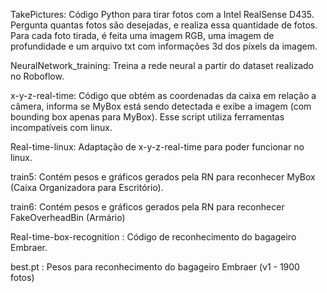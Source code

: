 TakePictures: Código Python para tirar fotos com a Intel RealSense D435. Pergunta quantas fotos são desejadas, e realiza essa quantidade de fotos. Para cada foto tirada, é feita uma imagem RGB, uma imagem de profundidade e um arquivo txt com informações 3d dos píxels da imagem.

NeuralNetwork_training: Treina a rede neural a partir do dataset realizado no Roboflow.

x-y-z-real-time: Código que obtém as coordenadas da caixa em relação a câmera, informa se MyBox está sendo detectada e exibe a imagem (com bounding box apenas para MyBox). Esse script utiliza ferramentas incompatíveis com linux.

Real-time-linux: Adaptação de x-y-z-real-time para poder funcionar no linux.

train5: Contém pesos e gráficos gerados pela RN para reconhecer MyBox (Caixa Organizadora para Escritório).

train6: Contém pesos e gráficos gerados pela RN para reconhecer FakeOverheadBin (Armário)

Real-time-box-recognition : Código de reconhecimento do bagageiro Embraer.

best.pt : Pesos para reconhecimento do bagageiro Embraer (v1 - 1900 fotos)

